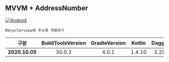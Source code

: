 ## MVVM + AddressNumber
[![Android](https://img.shields.io/badge/Android-Kotlin-green?style=flat-square)](https://developer.android.com/index.html)

````
Recyclerview에 주소록 적용하기
````

| <center>구분</center> | <center>BuildToolsVersion</center> | <center>GradleVersion</center> | <center>Kotlin</center> | <center>Dagger2</center> | <center>ViewModel</center> |
|:--------:|:--------:|:--------:|:--------:|:--------:|:--------:|
| **2020.10.05** | <center> 30.0.2 </center> | <center> 4.0.1 </center> | <center>1.4.10<center> | <center>2.29.1<center> | <center>2.2.0<center> |
